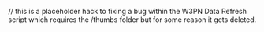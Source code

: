 // this is a placeholder hack to fixing a bug within the W3PN Data Refresh script which requires the /thumbs folder but for some reason it gets deleted. 

